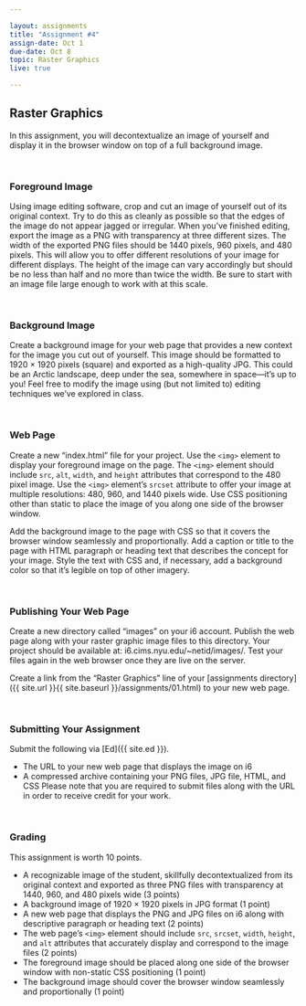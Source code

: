 ```yaml
---

layout: assignments
title: "Assignment #4"
assign-date: Oct 1
due-date: Oct 8
topic: Raster Graphics
live: true

---
```


## Raster Graphics
In this assignment, you will decontextualize an image of yourself and display it in the browser window on top of a full background image.

<div class="section-break"><br></div>

### Foreground Image
Using image editing software, crop and cut an image of yourself out of its original context. Try to do this as cleanly as possible so that the edges of the image do not appear jagged or irregular. When you’ve finished editing, export the image as a PNG with transparency at three different sizes. The width of the exported PNG files should be 1440 pixels, 960 pixels, and 480 pixels. This will allow you to offer different resolutions of your image for different displays. The height of the image can vary accordingly but should be no less than half and no more than twice the width. Be sure to start with an image file large enough to work with at this scale.

<div class="section-break"><br></div>

### Background Image
Create a background image for your web page that provides a new context for the image you cut out of yourself. This image should be formatted to 1920 × 1920 pixels (square) and exported as a high-quality JPG. This could be an Arctic landscape, deep under the sea, somewhere in space—it’s up to you! Feel free to modify the image using (but not limited to) editing techniques we’ve explored in class.

<div class="section-break"><br></div>

### Web Page
Create a new “index.html” file for your project. Use the `<img>` element to display your foreground image on the page. The `<img>` element should include `src`, `alt`, `width`, and `height` attributes that correspond to the 480 pixel image. Use the `<img>` element’s `srcset` attribute to offer your image at multiple resolutions: 480, 960, and 1440 pixels wide. Use CSS positioning other than static to place the image of you along one side of the browser window.

Add the background image to the page with CSS so that it covers the browser window seamlessly and proportionally. Add a caption or title to the page with HTML paragraph or heading text that describes the concept for your image. Style the text with CSS and, if necessary, add a background color so that it’s legible on top of other imagery.

<div class="section-break"><br></div>

### Publishing Your Web Page
Create a new directory called “images” on your i6 account. Publish the web page along with your raster graphic image files to this directory. Your project should be available at: i6.cims.nyu.edu/~netid/images/. Test your files again in the web browser once they are live on the server.

Create a link from the “Raster Graphics” line of your [assignments directory]({{ site.url }}{{ site.baseurl }}/assignments/01.html) to your new web page.

<div class="section-break"><br></div>

### Submitting Your Assignment
Submit the following via [Ed]({{ site.ed }}).

- The URL to your new web page that displays the image on i6
- A compressed archive containing your PNG files, JPG file, HTML, and CSS
Please note that you are required to submit files along with the URL in order to receive credit for your work.

<div class="section-break"><br></div>

### Grading
This assignment is worth 10 points.

- A recognizable image of the student, skillfully decontextualized from its original context and exported as three PNG files with transparency at 1440, 960, and 480 pixels wide (3 points)
- A background image of 1920 × 1920 pixels in JPG format (1 point)
- A new web page that displays the PNG and JPG files on i6 along with descriptive paragraph or heading text (2 points)
- The web page’s `<img>` element should include `src`, `srcset`, `width`, `height`, and `alt` attributes that accurately display and correspond to the image files (2 points)
- The foreground image should be placed along one side of the browser window with non-static CSS positioning (1 point)
- The background image should cover the browser window seamlessly and proportionally (1 point)

